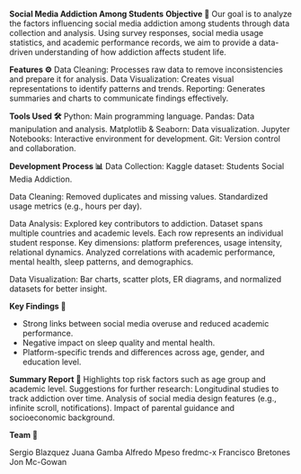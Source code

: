 **Social Media Addiction Among Students**
**Objective 🎯**
Our goal is to analyze the factors influencing social media addiction among students through data collection and analysis. Using survey responses, social media usage statistics, and academic performance records, we aim to provide a data-driven understanding of how addiction affects student life.

**Features ⚙️**
Data Cleaning: Processes raw data to remove inconsistencies and prepare it for analysis.
Data Visualization: Creates visual representations to identify patterns and trends.
Reporting: Generates summaries and charts to communicate findings effectively.

**Tools Used 🛠️**
Python: Main programming language.
Pandas: Data manipulation and analysis.
Matplotlib & Seaborn: Data visualization.
Jupyter Notebooks: Interactive environment for development.
Git: Version control and collaboration.

**Development Process 📊**
Data Collection:
Kaggle dataset: Students Social Media Addiction.

Data Cleaning:
Removed duplicates and missing values.
Standardized usage metrics (e.g., hours per day).

Data Analysis:
Explored key contributors to addiction.
Dataset spans multiple countries and academic levels.
Each row represents an individual student response.
Key dimensions: platform preferences, usage intensity, relational dynamics.
Analyzed correlations with academic performance, mental health, sleep patterns, and demographics.

Data Visualization:
Bar charts, scatter plots, ER diagrams, and normalized datasets for better insight.

**Key Findings 📌**
- Strong links between social media overuse and reduced academic performance.
- Negative impact on sleep quality and mental health.
- Platform-specific trends and differences across age, gender, and education level.

**Summary Report 📄**
Highlights top risk factors such as age group and academic level.
Suggestions for further research:
Longitudinal studies to track addiction over time.
Analysis of social media design features (e.g., infinite scroll, notifications).
Impact of parental guidance and socioeconomic background.

**Team 👥**

Sergio Blazquez	
Juana Gamba	
Alfredo Mpeso	fredmc-x
Francisco Bretones	
Jon Mc-Gowan	
